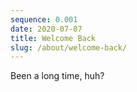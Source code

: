 ```yaml
---
sequence: 0.001
date: 2020-07-07
title: Welcome Back
slug: /about/welcome-back/
---
```


Been a long time, huh?
